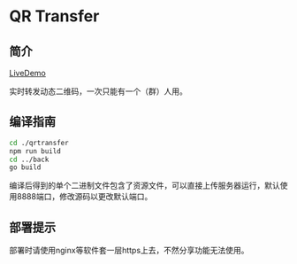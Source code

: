 # QR Transfer

## 简介

[LiveDemo](https://qr.whl.red/ui/)

实时转发动态二维码，一次只能有一个（群）人用。

## 编译指南

```bash
cd ./qrtransfer
npm run build
cd ../back
go build
```

编译后得到的单个二进制文件包含了资源文件，可以直接上传服务器运行，默认使用8888端口，修改源码以更改默认端口。

## 部署提示

部署时请使用nginx等软件套一层https上去，不然分享功能无法使用。